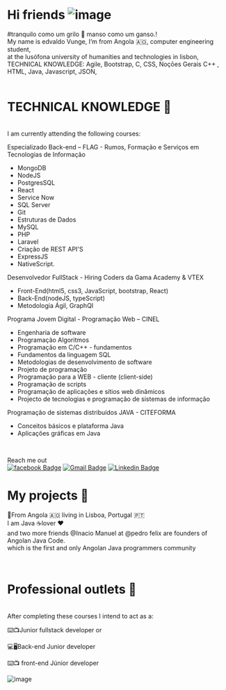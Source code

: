 # Hi friends              ![image](https://user-images.githubusercontent.com/53275378/123688364-cee10e00-d849-11eb-875a-89c1e94035e7.png)


#tranquilo como um grilo 🦗 manso como um ganso.! <br>
My name is edvaldo Vunge, I’m from Angola 🇦🇴, computer engineering student, <br>
at the lusófona university of humanities and technologies in lisbon,
<br>TECHNICAL KNOWLEDGE: Agile, Bootstrap, C, CSS, Noçōes Gerais C++ , HTML, Java, Javascript, JSON,
<br><br>


# TECHNICAL KNOWLEDGE 🤖

<br> I am currently attending the following courses: <br>

Especializado Back-end – FLAG - Rumos, Formação e Serviços em Tecnologias de Informação
  - MongoDB 
  - NodeJS 
  - PostgresSQL 
  - React 
  - Service Now 
  - SQL Server
  - Git 
  - Estruturas de Dados 
  - MySQL 
  - PHP 
  - Laravel 
  - Criação de REST API'S
  - ExpressJS 
  - NativeScript.

Desenvolvedor FullStack - Hiring Coders da Gama Academy & VTEX
  - Front-End(html5, css3, JavaScript, bootstrap, React)
  - Back-End(nodeJS, typeScript)
  - Metodologia Ágil, GraphQI

Programa Jovem Digital - Programação Web – CINEL
- Engenharia de software
- Programação Algoritmos
- Programação em C/C++ - fundamentos
- Fundamentos da linguagem SQL
- Metodologias de desenvolvimento de software
- Projeto de programação
- Programação para a WEB - cliente (client-side)
- Programação de scripts
- Programação de aplicações e sítios web dinâmicos
- Projecto de tecnologias e programação de sistemas de informação

Programação de sistemas distribuídos JAVA - CITEFORMA
  - Conceitos básicos e plataforma Java
  - Aplicações gráficas em Java

<br>

Reach me out<br>
[![facebook Badge](https://img.shields.io/badge/-facebook-blue?style=flat-square&labelColor=blue&logo=facebook&logoColor=white&link=https://www.youtube.com/channel/UCRhKK6VrISnIWPJjYxBPKnA/videos)](https://pt-br.facebook.com/edvaldo.vunge.1) [![Gmail Badge](https://img.shields.io/badge/-edvaldolaurentina07@hotmail.com-6633cc?style=flat-square&logo=Gmail&logoColor=white&link=mailto:edvaldolaurentina07@hotmail.com)](mailto:edvaldolaurentina07@hotmail.com) [![Linkedin Badge](https://img.shields.io/badge/-LinkedIn-blue?style=flat-square&logo=Linkedin&logoColor=white&link=https://www.linkedin.com/in/isadora-rodrigues-stangarlin-48402b141/)](https://www.linkedin.com/in/edvaldo-vunge-3b7490163/) 
 
# My projects 🦾

📍From Angola 🇦🇴 living in Lisboa, Portugal 🇵🇹 <br>
I am Java ☕️lover ❤️<br>
and two more friends @Inacio Manuel at @pedro felix are founders of Angolan Java Code.<br> 
which is the first and only Angolan Java programmers community


<br>

# Professional outlets &#x1F468;

<br>
After completing these courses I intend to act as a: 

⌨️📺Junior fullstack developer or 

💻🖥Back-end Junior developer

⌨️📺 front-end Júnior developer 



![image](https://user-images.githubusercontent.com/53275378/123673253-2bd3c880-d838-11eb-84ff-c9b762092bca.png)

<!--
**Edvunge/Edvunge** is a ✨ _special_ ✨ repository because its `README.md` (this file) appears on your GitHub profile.

Here are some ideas to get you started:

- 🔭 I’m currently working on ...
- 🌱 I’m currently learning ...
- 👯 I’m looking to collaborate on ...
- 🤔 I’m looking for help with ...
- 💬 Ask me about ...
- 📫 How to reach me: ...
- 😄 Pronouns: ...
- ⚡ Fun fact: ...
-->
